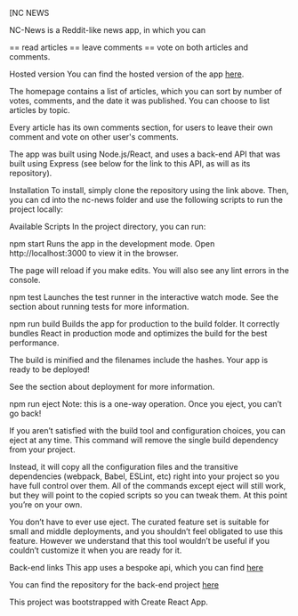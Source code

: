 [NC NEWS

NC-News is a Reddit-like news app, in which you can

== read articles
== leave comments
== vote on both articles and comments.

Hosted version You can find the hosted version of the app [here](https://nc-nooz.netlify.app/).

The homepage contains a list of articles, which you can sort by number of votes, comments, and the date it was published. You can choose to list articles by topic.

Every article has its own comments section, for users to leave their own comment and vote on other user's comments.

The app was built using Node.js/React, and uses a back-end API that was built using Express (see below for the link to this API, as will as its repository).

Installation To install, simply clone the repository using the link above. Then, you can cd into the nc-news folder and use the following scripts to run the project locally:

Available Scripts In the project directory, you can run:

npm start Runs the app in the development mode. Open http://localhost:3000 to view it in the browser.

The page will reload if you make edits. You will also see any lint errors in the console.

npm test Launches the test runner in the interactive watch mode. See the section about running tests for more information.

npm run build Builds the app for production to the build folder. It correctly bundles React in production mode and optimizes the build for the best performance.

The build is minified and the filenames include the hashes. Your app is ready to be deployed!

See the section about deployment for more information.

npm run eject Note: this is a one-way operation. Once you eject, you can’t go back!

If you aren’t satisfied with the build tool and configuration choices, you can eject at any time. This command will remove the single build dependency from your project.

Instead, it will copy all the configuration files and the transitive dependencies (webpack, Babel, ESLint, etc) right into your project so you have full control over them. All of the commands except eject will still work, but they will point to the copied scripts so you can tweak them. At this point you’re on your own.

You don’t have to ever use eject. The curated feature set is suitable for small and middle deployments, and you shouldn’t feel obligated to use this feature. However we understand that this tool wouldn’t be useful if you couldn’t customize it when you are ready for it.

Back-end links This app uses a bespoke api, which you can find [here](https://h-e-r-o-i-k.herokuapp.com/)

You can find the repository for the back-end project [here](https://github.com/northcoders/be-nc-news)

This project was bootstrapped with Create React App.
